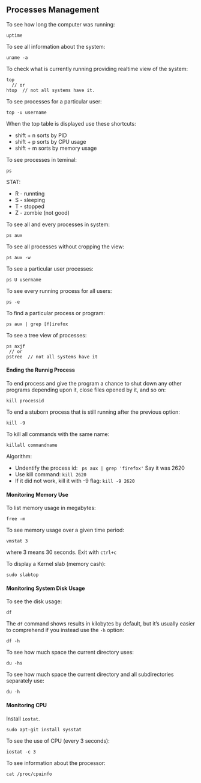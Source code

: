 ## Processes Management

To see how long the computer was running:
```
uptime
```
To see all information about the system:
```
uname -a
```
To check what is currently running providing realtime view of the system:
```
top
  // or 
htop  // not all systems have it. 
```
To see processes for a particular user:
```
top -u username
```
When the top table is displayed use these shortcuts:
- shift + n sorts by PID
- shift + p sorts by CPU usage
- shift + m sorts by memory usage

To see processes in teminal:
```
ps
```
STAT:
- R - runnting
- S - sleeping
- T - stopped 
- Z - zombie (not good)

To see all and every processes in system:
```
ps aux
```
To see all processes without cropping the view:
```
ps aux -w
```
To see a particular user processes:
```
ps U username
```
To see every running process for all users:
```
ps -e
```
To find a particular process or program:
```
ps aux | grep [f]irefox
```
To see a tree view of processes:
```
ps axjf
 // or
pstree  // not all systems have it
```
#### Ending the Runnig Process
To end process and give the program a chance to shut down any other programs depending upon it, close files
opened by it, and so on:
```
kill processid
```
To end a stuborn process that is still running after the previous option:
```
kill -9
```
To kill all commands with the same name:
```
killall commandname
```
Algorithm:
- Undentify the process id: ``` ps aux | grep 'firefox'``` Say it was 2620
- Use kill command: ```kill 2620```
- If it did not work, kill it with -9 flag: ```kill -9 2620```

#### Monitoring Memory Use
To list memory usage in megabytes:
```
free -m
```
To see memory usage over a given time period:
```
vmstat 3 
```
where 3 means 30 seconds. Exit with `ctrl+c`

To display a Kernel slab (memory cash):
```
sudo slabtop
```
#### Monitoring System Disk Usage
To see the disk usage:
```
df
```
The `df` command shows results in kilobytes by default, but it’s usually easier to comprehend if you instead
use the `-h` option:
```
df -h
```
To see how much space the current directory uses:
```
du -hs
```
To see how much space the current directory and all subdirectories separately use:
```
du -h
```
#### Monitoring CPU
Install ```iostat```.
```
sudo apt-git install sysstat
```
To see the use of CPU (every 3 seconds):
```
iostat -c 3
```
To see information about the processor:
```
cat /proc/cpuinfo
```
